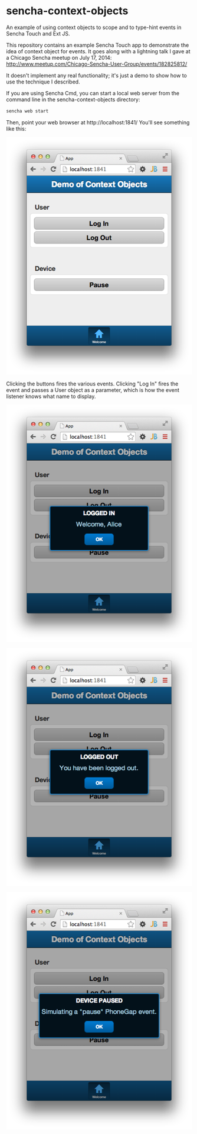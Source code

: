 sencha-context-objects
======================

An example of using context objects to scope and to type-hint events in Sencha Touch and Ext JS.

This repository contains an example Sencha Touch app to demonstrate the idea of context object for events.
It goes along with a lightning talk I gave at a Chicago Sencha meetup on July 17, 2014:
http://www.meetup.com/Chicago-Sencha-User-Group/events/182825812/

It doesn't implement any real functionality; it's just a demo to show how to use the technique I described.

If you are using Sencha Cmd, you can start a local web server from the command line in the sencha-context-objects
directory:

```sh
sencha web start
```

Then, point your web browser at http://localhost:1841/ You'll see something like this:

![Main Page](/screenshots/main.png?raw=true "Main Page")

Clicking the buttons fires the various events. Clicking "Log In" fires the event and passes a User object as a
parameter, which is how the event listener knows what name to display.

![Logged-In Event](/screenshots/logged-in.png?raw=true "Logged-In Event")

![Logged-Out Event](/screenshots/logged-out.png?raw=true "Logged-Out Event")

![Pause Event](/screenshots/pause.png?raw=true "Pause Event")
